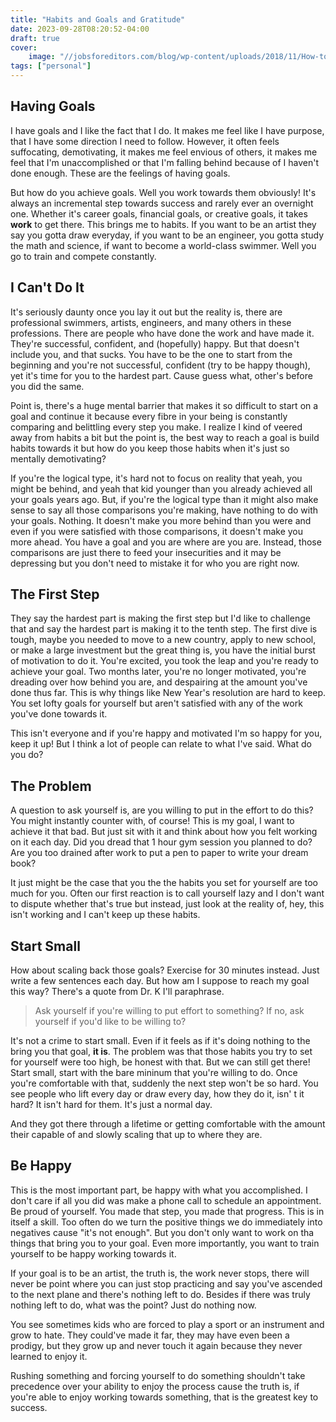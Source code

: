 ```yaml
---
title: "Habits and Goals and Gratitude"
date: 2023-09-28T08:20:52-04:00
draft: true
cover:
    image: "//jobsforeditors.com/blog/wp-content/uploads/2018/11/How-to-measure-your-goals-as-a-writer.jpg"
tags: ["personal"]
---
```


## Having Goals

I have goals and I like the fact that I do. It makes me feel like I have purpose, that I have some direction I need to follow. However, it often feels suffocating, demotivating, it makes me feel envious of others, it makes me feel that I'm unaccomplished or that I'm falling behind because of I haven't done enough. These are the feelings of having goals.

But how do you achieve goals. Well you work towards them obviously! It's always an incremental step towards success and rarely ever an overnight one. Whether it's career goals, financial goals, or creative goals, it takes **work** to get there. This brings me to habits. If you want to be an artist they say you gotta draw everyday, if you want to be an engineer, you gotta study the math and science, if want to become a world-class swimmer. Well you go to train and compete constantly.

## I Can't Do It

It's seriously daunty once you lay it out but the reality is, there are professional swimmers, artists, engineers, and many others in these professions. There are people who have done the work and have made it. They're successful, confident, and (hopefully) happy. But that doesn't include you, and that sucks. You have to be the one to start from the beginning and you're not successful, confident (try to be happy though), yet it's time for you to the hardest part. Cause guess what, other's before you did the same.

Point is, there's a huge mental barrier that makes it so difficult to start on a goal and continue it because every fibre in your being is constantly comparing and belittling every step you make. I realize I kind of veered away from habits a bit but the point is, the best way to reach a goal is build habits towards it but how do you keep those habits when it's just so mentally demotivating?

If you're the logical type, it's hard not to focus on reality that yeah, you might be behind, and yeah that kid younger than you already achieved all your goals years ago. But, if you're the logical type than it might also make sense to say all those comparisons you're making, have nothing to do with your goals. Nothing. It doesn't make you more behind than you were and even if you were satisfied with those comparisons, it doesn't make you more ahead. You have a goal and you are where are you are. Instead, those comparisons are just there to feed your insecurities and it may be depressing but you don't need to mistake it for who you are right now.

## The First Step

They say the hardest part is making the first step but I'd like to challenge that and say the hardest part is making it to the tenth step. The first dive is tough, maybe you needed to move to a new country, apply to new school, or make a large investment but the great thing is, you have the initial burst of motivation to do it. You're excited, you took the leap and you're ready to achieve your goal. Two months later, you're no longer motivated, you're dreading over how behind you are, and despairing at the amount you've done thus far. This is why things like New Year's resolution are hard to keep. You set lofty goals for yourself but aren't satisfied with any of the work you've done towards it.

This isn't everyone and if you're happy and motivated I'm so happy for you, keep it up! But I think a lot of people can relate to what I've said. What do you do?

## The Problem

A question to ask yourself is, are you willing to put in the effort to do this? You might instantly counter with, of course! This is my goal, I want to achieve it that bad. But just sit with it and think about how you felt working on it each day. Did you dread that 1 hour gym session you planned to do? Are you too drained after work to put a pen to paper to write your dream book?

It just might be the case that you the the habits you set for yourself are too much for you. Often our first reaction is to call yourself lazy and I don't want to dispute whether that's true but instead, just look at the reality of, hey, this isn't working and I can't keep up these habits.

## Start Small

How about scaling back those goals? Exercise for 30 minutes instead. Just write a few sentences each day. But how am I suppose to reach my goal this way? There's a quote from Dr. K I'll paraphrase.

> Ask yourself if you're willing to put effort to something? If no, ask yourself if you'd like to be willing to?

It's not a crime to start small. Even if it feels as if it's doing nothing to the bring you that goal, **it is**. The problem was that those habits you try to set for yourself were too high, be honest with that. But we can still get there! Start small, start with the bare mininum that you're willing to do. Once you're comfortable with that, suddenly the next step won't be so hard. You see people who lift every day or draw every day, how they do it, isn' t it hard? It isn't hard for them. It's just a normal day.

And they got there through a lifetime or getting comfortable with the amount their capable of and slowly scaling that up to where they are.

## Be Happy

This is the most important part, be happy with what you accomplished. I don't care if all you did was make a phone call to schedule an appointment. Be proud of yourself. You made that step, you made that progress. This is in itself a skill. Too often do we turn the positive things we do immediately into negatives cause "it's not enough". But you don't only want to work on tha things that bring you to your goal. Even more importantly, you want to train yourself to be happy working towards it.

If your goal is to be an artist, the truth is, the work never stops, there will never be point where you can just stop practicing and say you've ascended to the next plane and there's nothing left to do. Besides if there was truly nothing left to do, what was the point? Just do nothing now.

You see sometimes kids who are forced to play a sport or an instrument and grow to hate. They could've made it far, they may have even been a prodigy, but they grow up and never touch it again because they never learned to enjoy it.

Rushing something and forcing yourself to do something shouldn't take precedence over your ability to enjoy the process cause the truth is, if you're able to enjoy working towards something, that is the greatest key to success.
